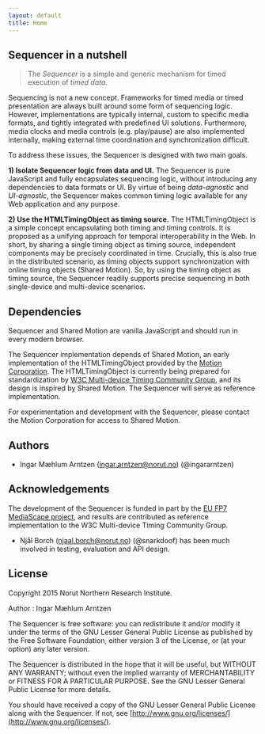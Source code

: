 ```yaml
---
layout: default
title: Home
---
```


## Sequencer in a nutshell

> The *Sequencer* is a simple and generic mechanism for timed execution of *timed data*.

Sequencing is not a new concept. Frameworks for timed media or timed presentation are always built around some form of sequencing logic. However, implementations are typically internal, custom to specific media formats, and tightly integrated with predefined UI solutions. Furthermore, media clocks and media controls (e.g. play/pause) are also implemented internally, making external time coordination and synchronization difficult.

To address these issues, the Sequencer is designed with two main goals.

**1) Isolate Sequencer logic from data and UI.**
The Sequencer is pure JavaScript and fully encapsulates sequencing logic, without introducing any dependencies to data formats or UI. By virtue of being *data-agnostic* and *UI-agnostic*, the Sequencer makes common timing logic available for any Web application and any purpose.

**2) Use the HTMLTimingObject as timing source.**
The HTMLTimingObject is a simple concept encapsulating both timing and timing controls. It is proposed as a unifying approach for temporal interoperability in the Web. In short, by sharing a single timing object as timing source, independent components may be precisely coordinated in time. Crucially, this is also true in the distributed scenario, as timing objects support synchronization with online timing objects (Shared Motion). So, by using the timing object as timing source, the Sequencer readily supports precise sequencing in both single-device and multi-device scenarios.

## Dependencies
Sequencer and Shared Motion are vanilla JavaScript and should run in every modern browser.

The Sequencer implementation depends of Shared Motion, an early implementation of the HTMLTimingObject provided by the [Motion Corporation](http://motioncorporation.com). The HTMLTimingObject is currently being prepared for standardization by [W3C Multi-device Timing Community Group](https://www.w3.org/community/webtiming/), and its design is inspired by Shared Motion. The Sequencer will serve as reference implementation.

For experimentation and development with the Sequencer, please contact the Motion Corporation for access to Shared Motion.

## Authors
- Ingar Mæhlum Arntzen (ingar.arntzen@norut.no) (@ingararntzen)

## Acknowledgements
The development of the Sequencer is funded in part by the [EU FP7 MediaScape project](http://mediascapeproject.eu), and results are contributed as reference implementation to the W3C Multi-device Timing Community Group.

- Njål Borch (njaal.borch@norut.no) (@snarkdoof) has been much involved in testing, evaluation and API design.

## License

Copyright 2015 Norut Northern Research Institute.

Author : Ingar Mæhlum Arntzen

The Sequencer is free software: you can redistribute it and/or modify it under the terms of the GNU Lesser General Public License as published by the Free Software Foundation, either version 3 of the License, or (at your option) any later version.

The Sequencer is distributed in the hope that it will be useful, but WITHOUT ANY WARRANTY; without even the implied warranty of MERCHANTABILITY or FITNESS FOR A PARTICULAR PURPOSE.  See the GNU Lesser General Public License for more details.

You should have received a copy of the GNU Lesser General Public License along with the Sequencer.  If not, see [http://www.gnu.org/licenses/](http://www.gnu.org/licenses/).
